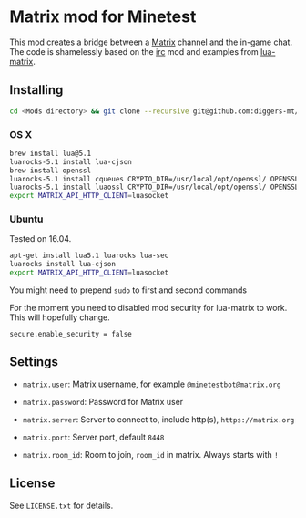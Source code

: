 
# Matrix mod for Minetest


This mod creates a bridge between a [Matrix](https://matrix.org) channel and the in-game chat.
The code is shamelessly based on the [irc](https://github.com/minetest-mods/irc) mod and examples from [lua-matrix](https://github.com/aperezdc/lua-matrix).


## Installing


```bash
cd <Mods directory> && git clone --recursive git@github.com:diggers-mt/minetest-matrix.git
```

### OS X

```bash
brew install lua@5.1
luarocks-5.1 install lua-cjson
brew install openssl
luarocks-5.1 install cqueues CRYPTO_DIR=/usr/local/opt/openssl/ OPENSSL_DIR=/usr/local/opt/openssl #https://github.com/wahern/cqueues/wiki/Installation-on-OSX#via-brew
luarocks-5.1 install luaossl CRYPTO_DIR=/usr/local/opt/openssl/ OPENSSL_DIR=/usr/local/opt/openssl
export MATRIX_API_HTTP_CLIENT=luasocket
```

### Ubuntu

Tested on 16.04.

```bash
apt-get install lua5.1 luarocks lua-sec
luarocks install lua-cjson
export MATRIX_API_HTTP_CLIENT=luasocket
```

You might need to prepend `sudo` to first and second commands

For the moment you need to disabled mod security for lua-matrix to work. This will hopefully change.

```
secure.enable_security = false
```

[wiki]: https://wiki.minetest.net/Installing_mods


## Settings

* `matrix.user`: Matrix username, for example `@minetestbot@matrix.org`

* `matrix.password`: Password for Matrix user

* `matrix.server`: Server to connect to, include http(s), `https://matrix.org`

* `matrix.port`: Server port, default `8448`

* `matrix.room_id`: Room to join, `room_id` in matrix. Always starts with `!`


## License

See `LICENSE.txt` for details.

